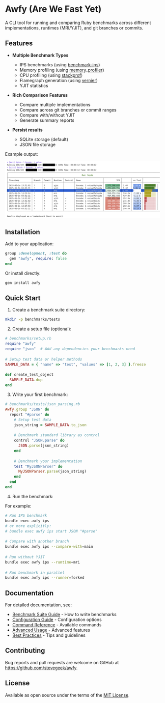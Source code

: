 # Awfy (Are We Fast Yet)

A CLI tool for running and comparing Ruby benchmarks across different implementations, runtimes (MRI/YJIT), and git branches or commits.

## Features

- **Multiple Benchmark Types**
  - IPS benchmarks (using [benchmark-ips](https://rubygems.org/gems/benchmark-ips))
  - Memory profiling (using [memory_profiler](https://rubygems.org/gems/memory_profiler))
  - CPU profiling (using [stackprof](https://rubygems.org/gems/stackprof))
  - Flamegraph generation (using [vernier](https://rubygems.org/gems/vernier))
  - YJIT statistics

- **Rich Comparison Features**
  - Compare multiple implementations
  - Compare across git branches or commit ranges
  - Compare with/without YJIT
  - Generate summary reports

- **Persist results**
  - SQLite storage (default)
  - JSON file storage


Example output:

![Example benchmark table output](docs/table_view.png)

## Installation

Add to your application:

```ruby
group :development, :test do
  gem "awfy", require: false
end
```

Or install directly:

```bash
gem install awfy
```

## Quick Start

1. Create a benchmark suite directory:

```bash
mkdir -p benchmarks/tests
```

2. Create a setup file (optional):

```ruby
# benchmarks/setup.rb
require "awfy"
require "json"  # Add any dependencies your benchmarks need

# Setup test data or helper methods
SAMPLE_DATA = { "name" => "test", "values" => [1, 2, 3] }.freeze

def create_test_object
  SAMPLE_DATA.dup
end
```

3. Write your first benchmark:

```ruby
# benchmarks/tests/json_parsing.rb
Awfy.group "JSON" do
  report "#parse" do
    # Setup test data
    json_string = SAMPLE_DATA.to_json
    
    # Benchmark standard library as control
    control "JSON.parse" do
      JSON.parse(json_string)
    end
    
    # Benchmark your implementation
    test "MyJSONParser" do
      MyJSONParser.parse(json_string)
    end
  end
end
```

4. Run the benchmark:


For example:

```bash
# Run IPS benchmark
bundle exec awfy ips
# or more explicitly:
# bundle exec awfy ips start JSON "#parse"

# Compare with another branch
bundle exec awfy ips --compare-with=main

# Run without YJIT
bundle exec awfy ips --runtime=mri

# Run benchmark in parallel
bundle exec awfy ips --runner=forked

```


## Documentation

For detailed documentation, see:

- [Benchmark Suite Guide](docs/benchmark-suite.md) - How to write benchmarks
- [Configuration Guide](docs/configuration.md) - Configuration options
- [Command Reference](docs/commands.md) - Available commands
- [Advanced Usage](docs/advanced-usage.md) - Advanced features
- [Best Practices](docs/best-practices.md) - Tips and guidelines

## Contributing

Bug reports and pull requests are welcome on GitHub at https://github.com/stevegeek/awfy.

## License

Available as open source under the terms of the [MIT License](https://opensource.org/licenses/MIT).
